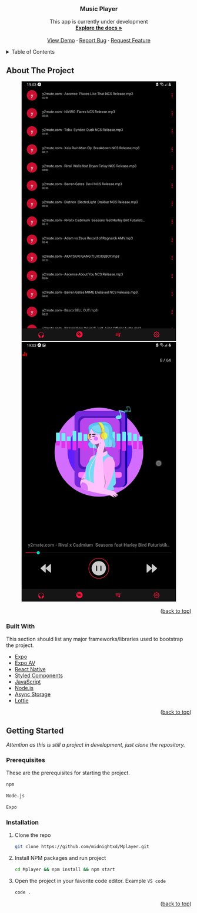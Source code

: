 
<div align="center" id="top">
  <h3 align="center">Music Player</h3>
  
  <p align="center">
    This app is currently under development
    <br>
    <a href="https://github.com/midnightxd/Mplayer"><strong>Explore the docs »</strong></a>
    <br />
    <br />
    <a href="https://github.com/midnightxd/Mplayer">View Demo</a>
    ·
    <a href="https://github.com/midnightxd/Mplayer/issues">Report Bug</a>
    ·
    <a href="https://github.com/midnightxd/Mplayer/issues">Request Feature</a>
  </p>
</div>

<!-- TABLE OF CONTENTS -->
<details>
  <summary>Table of Contents</summary>
  <ol>
    <li>
      <a href="#about-the-project">About The Project</a>
      <ul>
        <li><a href="#built-with">Built With</a></li>
      </ul>
    </li>
    <li>
      <a href="#getting-started">Getting Started</a>
      <ul>
        <li><a href="#prerequisites">Prerequisites</a></li>
        <li><a href="#installation">Installation</a></li>
      </ul>
    </li>
  </ol>
</details>


<!-- ABOUT THE PROJECT -->
## About The Project

<div align="center" >
  <img src="images/1.jpg" alt="Home Screen" width="420" >
  <img src="images/2.jpg" alt="Player Screen" width="420" >
</div>


<p align="right">(<a href="#top">back to top</a>)</p>


### Built With

This section should list any major frameworks/libraries used to bootstrap the project.

* [Expo](https://expo.dev)
* [Expo AV](https://docs.expo.dev/versions/latest/sdk/av/)
* [React Native](https://reactnative.dev)
* [Styled Components](https://styled-components.com)
* [JavaScript](https://www.javascript.com)
* [Node.js](https://nodejs.org/en/)
* [Async Storage](https://react-native-async-storage.github.io/async-storage/docs/usage/)
* [Lottie](https://lottiefiles.com)
<p align="right">(<a href="#top">back to top</a>)</p>

<!-- GETTING STARTED -->
## Getting Started
_Attention as this is still a project in development, just clone the repository._

### Prerequisites

These are the prerequisites for starting the project.
  ```sh
  npm
  ```
  ```sh
  Node.js
  ```
  ```sh
  Expo
  ```


### Installation


1. Clone the repo
   ```sh
   git clone https://github.com/midnightxd/Mplayer.git
   ```
2. Install NPM packages and run project
   ```sh
   cd Mplayer && npm install && npm start
   ```
3. Open the project in your favorite code editor. Example `VS code`
   ```sh
   code .
   ```

<p align="right">(<a href="#top">back to top</a>)</p>
